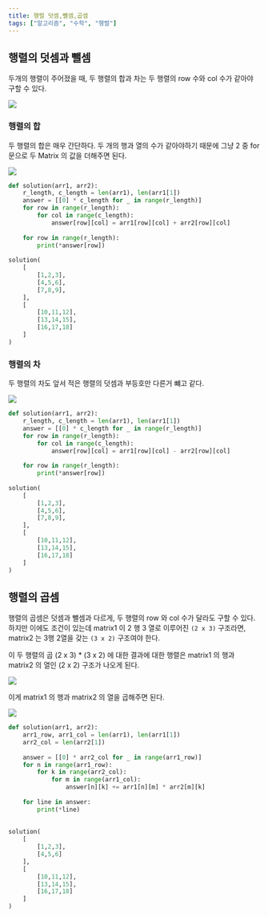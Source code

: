 ```yaml
---
title: 행렬 덧셈,뺼셈,곱셈
tags: ["알고리즘", "수학", "행렬"]
---
```



## 행렬의 덧셈과 뺄셈
두개의 행렬이 주어졌을 때, 두 행렬의 합과 차는 두 행렬의 row 수와 col 수가 같아야 구할 수 있다.

![](Algorithm/Mathematics/images/Pasted%20image%2020240710190131.png)

### 행렬의 합
두 행렬의 합은 매우 간단하다. 두 개의 행과 열의 수가 같아야하기 때문에 그냥 2 중 for 문으로 두 Matrix 의 값을 더해주면 된다.

![](Algorithm/Mathematics/images/Pasted%20image%2020240710190522.png)

```python
def solution(arr1, arr2):  
    r_length, c_length = len(arr1), len(arr1[1])  
    answer = [[0] * c_length for _ in range(r_length)]  
    for row in range(r_length):  
        for col in range(c_length):  
            answer[row][col] = arr1[row][col] + arr2[row][col]  
  
    for row in range(r_length):  
        print(*answer[row])  
  
solution(  
	[  
        [1,2,3],  
        [4,5,6],  
        [7,8,9],  
    ],
    [  
        [10,11,12],  
        [13,14,15],  
        [16,17,18]  
    ]
)
```

### 행렬의 차
두 행렬의 차도 앞서 적은 행렬의 덧셈과 부등호만 다른거 뺴고 같다.

![](Algorithm/Mathematics/images/Pasted%20image%2020240710190715.png)

```python
def solution(arr1, arr2):  
    r_length, c_length = len(arr1), len(arr1[1])  
    answer = [[0] * c_length for _ in range(r_length)]  
    for row in range(r_length):  
        for col in range(c_length):  
            answer[row][col] = arr1[row][col] - arr2[row][col]  
  
    for row in range(r_length):  
        print(*answer[row])  
  
solution(  
	[  
        [1,2,3],  
        [4,5,6],  
        [7,8,9],  
    ],
    [  
        [10,11,12],  
        [13,14,15],  
        [16,17,18]  
    ]
)
```

## 행렬의 곱셈
행렬의 곱셈은 덧셈과 뺄셈과 다르게, 두 행렬의 row 와 col 수가 달라도 구할 수 있다. 하지만 이에도 조건이 있는데 matrix1 이 2 행 3 열로 이루어진 `(2 x 3)` 구조라면, matrix2 는 3행 2열을 갖는 `(3 x 2)` 구조여야 한다.

이 두 행렬의 곱 (2 x 3) * (3 x 2) 에 대한 결과에 대한 행렬은 matrix1 의 행과 matrix2 의 열인 (2 x 2) 구조가 나오게 된다.

![](Algorithm/Mathematics/images/Pasted%20image%2020240710191303.png)


이게 matrix1 의 행과 matrix2 의 열을 곱해주면 된다.

![](Algorithm/Mathematics/images/Pasted%20image%2020240710223147.png)

```python
def solution(arr1, arr2):  
    arr1_row, arr1_col = len(arr1), len(arr1[1])  
    arr2_col = len(arr2[1])  
  
    answer = [[0] * arr2_col for _ in range(arr1_row)]  
    for n in range(arr1_row):  
        for k in range(arr2_col):  
            for m in range(arr1_col):  
                answer[n][k] += arr1[n][m] * arr2[m][k]  
  
    for line in answer:  
        print(*line)  
  
  
solution(  
	[  
        [1,2,3],  
        [4,5,6]  
    ],
    [  
        [10,11,12],  
        [13,14,15],  
        [16,17,18]  
    ]
)
```